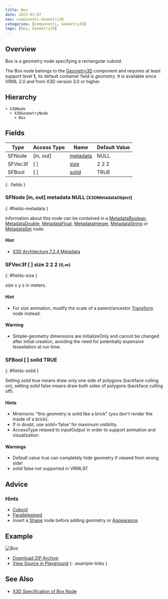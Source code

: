 ```yaml
---
title: Box
date: 2023-01-07
nav: components-Geometry3D
categories: [components, Geometry3D]
tags: [Box, Geometry3D]
---
```

<style>
.post h3 {
  word-spacing: 0.2em;
}
</style>

## Overview

Box is a geometry node specifying a rectangular cuboid.

The Box node belongs to the [Geometry3D](/x_ite/components/overview/#geometry3d) component and requires at least support level **1,** its default container field is *geometry.* It is available since VRML 2.0 and from X3D version 3.0 or higher.

## Hierarchy

```
+ X3DNode
  + X3DGeometryNode
    + Box
```

## Fields

| Type | Access Type | Name | Default Value |
| ---- | ----------- | ---- | ------------- |
| SFNode | [in, out] | [metadata](#fields-metadata) | NULL  |
| SFVec3f | [ ] | [size](#fields-size) | 2 2 2  |
| SFBool | [ ] | [solid](#fields-solid) | TRUE |
{: .fields }

### SFNode [in, out] **metadata** NULL <small>[X3DMetadataObject]</small>
{: #fields-metadata }

Information about this node can be contained in a [MetadataBoolean](/x_ite/components/core/metadataboolean/), [MetadataDouble](/x_ite/components/core/metadatadouble/), [MetadataFloat](/x_ite/components/core/metadatafloat/), [MetadataInteger](/x_ite/components/core/metadatainteger/), [MetadataString](/x_ite/components/core/metadatastring/) or [MetadataSet](/x_ite/components/core/metadataset/) node.

#### Hint

- [X3D Architecture 7.2.4 Metadata](https://www.web3d.org/specifications/X3Dv4/ISO-IEC19775-1v4-IS/Part01/components/core.html#Metadata)

### SFVec3f [ ] **size** 2 2 2 <small>(0,∞)</small>
{: #fields-size }

*size* x y z in meters.

#### Hint

- For *size* animation, modify the scale of a parent/ancestor [Transform](/x_ite/components/grouping/transform/) node instead.

#### Warning

- Simple-geometry dimensions are initializeOnly and cannot be changed after initial creation, avoiding the need for potentially expensive tessellation at run time.

### SFBool [ ] **solid** TRUE
{: #fields-solid }

Setting *solid* true means draw only one side of polygons (backface culling on), setting *solid* false means draw both sides of polygons (backface culling off).

#### Hints

- Mnemonic "this geometry is *solid* like a brick" (you don't render the inside of a brick).
- If in doubt, use *solid*='false' for maximum visibility.
- AccessType relaxed to inputOutput in order to support animation and visualization.

#### Warnings

- Default value true can completely hide geometry if viewed from wrong side!
- *solid* false not supported in VRML97.

## Advice

### Hints

- [Cuboid](https://en.wikipedia.org/wiki/Cuboid)
- [Parallelepiped](https://en.wikipedia.org/wiki/Parallelepiped)
- Insert a [Shape](/x_ite/components/shape/shape/) node before adding geometry or [Appearance](/x_ite/components/shape/appearance/).

## Example

<x3d-canvas class="xr-button-br" src="https://create3000.github.io/media/examples/Geometry3D/Box/Box.x3d" contentScale="auto" update="auto">
  <img src="https://create3000.github.io/media/examples/Geometry3D/Box/screenshot.avif" alt="Box"/>
</x3d-canvas>

- [Download ZIP Archive](https://create3000.github.io/media/examples/Geometry3D/Box/Box.zip)
- [View Source in Playground](/x_ite/playground/?url=https://create3000.github.io/media/examples/Geometry3D/Box/Box.x3d)
{: .example-links }

## See Also

- [X3D Specification of Box Node](https://www.web3d.org/documents/specifications/19775-1/V4.0/Part01/components/geometry3D.html#Box)
